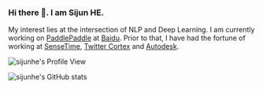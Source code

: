 ### Hi there 👋. I am Sijun HE.

My interest lies at the intersection of NLP and Deep Learning. I am currently working on [PaddlePaddle](https://www.paddlepaddle.org.cn/en) at [Baidu](https://baidu.com/). Prior to that, I have had the fortune of working at [SenseTime](https://www.sensetime.com/en), [Twitter Cortex](https://cortex.twitter.com/) and [Autodesk](https://www.autodesk.com/).

![sijunhe's Profile View](https://komarev.com/ghpvc/?username=sijunhe&color=blue)

![sijunhe's GitHub stats](https://github-readme-stats.vercel.app/api?username=sijunhe&show_icons=true&theme=radical)
